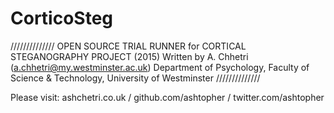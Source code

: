 # CorticoSteg

//////////////
OPEN SOURCE TRIAL RUNNER for CORTICAL STEGANOGRAPHY PROJECT (2015)
Written by A. Chhetri (a.chhetri@my.westminster.ac.uk)
Department of Psychology, Faculty of Science & Technology, University of Westminster
//////////////

Please visit: ashchetri.co.uk / github.com/ashtopher / twitter.com/ashtopher

